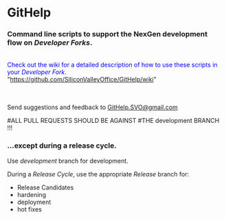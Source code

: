 # GitHelp

### Command line scripts to support the NexGen development flow on *Developer Forks*.

<br><font color=blue>Check out the wiki for a detailed description of how to use these scripts in your *Developer Fork*.</font>
<br>"https://github.com/SiliconValleyOffice/GitHelp/wiki"

<br><br>
Send suggestions and feedback to GitHelp.SVO@gmail.com
<br>

#ALL PULL REQUESTS SHOULD BE AGAINST
#THE development BRANCH !!!

### ...except during a release cycle.

Use *development* branch for development.

During a _Release Cycle_, use the appropriate *Release* branch for:
- Release Candidates
- hardening
- deployment
- hot fixes
